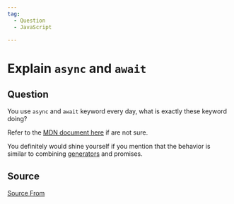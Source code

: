 ```yaml
---
tag:
  - Question
  - JavaScript

---
```

  
# Explain `async` and `await`

## Question
You use `async` and `await` keyword every day, what is exactly these keyword doing?

Refer to the [MDN document here](https://developer.mozilla.org/en-US/docs/Web/JavaScript/Reference/Statements/async_function) if are not sure.

You definitely would shine yourself if you mention that the behavior is similar to combining [generators](https://developer.mozilla.org/en-US/docs/Web/JavaScript/Guide/Iterators_and_Generators) and promises.




##  Source
[Source From](https://bigfrontend.dev/question/Explain-async-and-await)

  